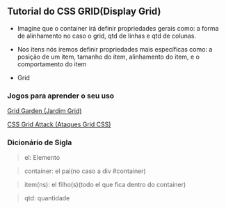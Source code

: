 ## Tutorial do CSS GRID(Display Grid)

- Imagine que o container irá definir propriedades gerais como: a forma de alinhamento no caso o grid, qtd de linhas e qtd de colunas.

- Nos itens nós iremos definir propriedades mais específicas como: a posição de um item, tamanho do item, alinhamento do item, e o comportamento do item

- Grid

### Jogos para aprender o seu uso

[Grid Garden (Jardim Grid)](https://cssgridgarden.com/)

[CSS Grid Attack (Ataques Grid CSS)](https://codingfantasy.com/games/css-grid-attack)

### Dicionário de Sigla

> el: Elemento

> container: el pai(no caso a div #container)

> item(ns): el filho(s)(todo el que fica dentro do container)

> qtd: quantidade
